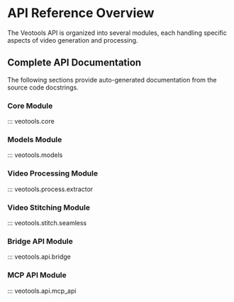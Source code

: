 # API Reference Overview

The Veotools API is organized into several modules, each handling specific aspects of video generation and processing.

## Complete API Documentation

The following sections provide auto-generated documentation from the source code docstrings.

### Core Module

::: veotools.core

### Models Module

::: veotools.models

### Video Processing Module

::: veotools.process.extractor

### Video Stitching Module

::: veotools.stitch.seamless

### Bridge API Module

::: veotools.api.bridge

### MCP API Module

::: veotools.api.mcp_api